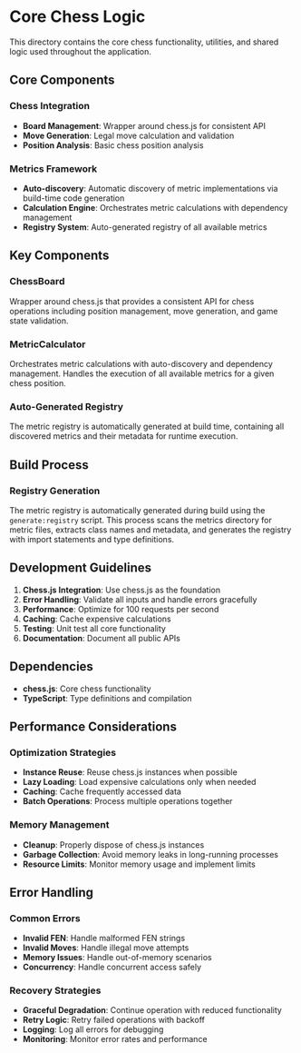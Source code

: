 # Core Chess Logic

This directory contains the core chess functionality, utilities, and shared logic used throughout the application.

## Core Components

### Chess Integration
- **Board Management**: Wrapper around chess.js for consistent API
- **Move Generation**: Legal move calculation and validation
- **Position Analysis**: Basic chess position analysis

### Metrics Framework
- **Auto-discovery**: Automatic discovery of metric implementations via build-time code generation
- **Calculation Engine**: Orchestrates metric calculations with dependency management
- **Registry System**: Auto-generated registry of all available metrics

## Key Components

### ChessBoard
Wrapper around chess.js that provides a consistent API for chess operations including position management, move generation, and game state validation.

### MetricCalculator
Orchestrates metric calculations with auto-discovery and dependency management. Handles the execution of all available metrics for a given chess position.

### Auto-Generated Registry
The metric registry is automatically generated at build time, containing all discovered metrics and their metadata for runtime execution.

## Build Process

### Registry Generation
The metric registry is automatically generated during build using the `generate:registry` script. This process scans the metrics directory for metric files, extracts class names and metadata, and generates the registry with import statements and type definitions.

## Development Guidelines

1. **Chess.js Integration**: Use chess.js as the foundation
2. **Error Handling**: Validate all inputs and handle errors gracefully
3. **Performance**: Optimize for 100 requests per second
4. **Caching**: Cache expensive calculations
5. **Testing**: Unit test all core functionality
6. **Documentation**: Document all public APIs

## Dependencies

- **chess.js**: Core chess functionality
- **TypeScript**: Type definitions and compilation

## Performance Considerations

### Optimization Strategies
- **Instance Reuse**: Reuse chess.js instances when possible
- **Lazy Loading**: Load expensive calculations only when needed
- **Caching**: Cache frequently accessed data
- **Batch Operations**: Process multiple operations together

### Memory Management
- **Cleanup**: Properly dispose of chess.js instances
- **Garbage Collection**: Avoid memory leaks in long-running processes
- **Resource Limits**: Monitor memory usage and implement limits

## Error Handling

### Common Errors
- **Invalid FEN**: Handle malformed FEN strings
- **Invalid Moves**: Handle illegal move attempts
- **Memory Issues**: Handle out-of-memory scenarios
- **Concurrency**: Handle concurrent access safely

### Recovery Strategies
- **Graceful Degradation**: Continue operation with reduced functionality
- **Retry Logic**: Retry failed operations with backoff
- **Logging**: Log all errors for debugging
- **Monitoring**: Monitor error rates and performance
